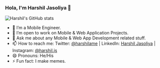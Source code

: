 ### Hola, I'm Harshil Jasoliya 👋

![Harshil's GitHub stats](https://github-readme-stats.vercel.app/api?username=harshilJs&include_all_commits=true&show_icons=true&show=reviews,discussions_started,discussions_answered,prs_merged,prs_merged_percentage&theme=radical)

- 🌱  I’m a Mobile Engineer.
- 👯  I’m open to work on Mobile & Web Application Projects.
- 💬  Ask me about any Mobile & Web App Development related stuff.
- 📫  How to reach me: Twitter: [@harshilame](https://twitter.com/harshilame) | LinkedIn: [Harshil Jasoliya](https://www.linkedin.com/in/harshil-jasoliya/) | Instagram: [@harshil.js](https://www.instagram.com/harshil.js/?hl=en)
- 😄  Pronouns: He/His
- ⚡  Fun fact: I make memes.
